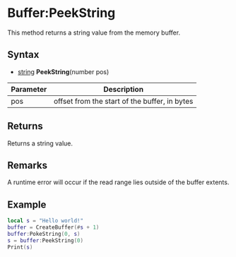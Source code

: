 # Buffer:PeekString

This method returns a string value from the memory buffer.

## Syntax

- [string](https://www.lua.org/manual/5.4/manual.html#6.4) **PeekString**(number pos)

| Parameter | Description |
| ---- | ----------- |
| pos | offset from the start of the buffer, in bytes |

## Returns

Returns a string value.

## Remarks

A runtime error will occur if the read range lies outside of the buffer extents.

## Example

```lua
local s = "Hello world!"
buffer = CreateBuffer(#s + 1)
buffer:PokeString(0, s)
s = buffer:PeekString(0)
Print(s)
```
